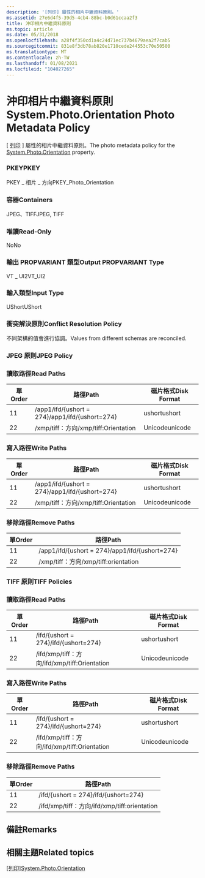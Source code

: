 ```yaml
---
description: '[列印] 屬性的相片中繼資料原則。'
ms.assetid: 27e6d4f5-39d5-4cb4-88bc-b0d61ccaa2f3
title: 沖印相片中繼資料原則
ms.topic: article
ms.date: 05/31/2018
ms.openlocfilehash: a28f4f350cd1a4c24d71ec737b4679aea2f7cab5
ms.sourcegitcommit: 831e8f3db78ab820e1710cede244553c70e50500
ms.translationtype: MT
ms.contentlocale: zh-TW
ms.lasthandoff: 01/08/2021
ms.locfileid: "104027265"
---
```

# <a name="systemphotoorientation-photo-metadata-policy"></a><span data-ttu-id="3b4bc-103">沖印相片中繼資料原則</span><span class="sxs-lookup"><span data-stu-id="3b4bc-103">System.Photo.Orientation Photo Metadata Policy</span></span>

<span data-ttu-id="3b4bc-104">[ [列印](../properties/props-system-photo-meteringmode.md) ] 屬性的相片中繼資料原則。</span><span class="sxs-lookup"><span data-stu-id="3b4bc-104">The photo metadata policy for the [System.Photo.Orientation](../properties/props-system-photo-meteringmode.md) property.</span></span>

### <a name="pkey"></a><span data-ttu-id="3b4bc-105">PKEY</span><span class="sxs-lookup"><span data-stu-id="3b4bc-105">PKEY</span></span>

<span data-ttu-id="3b4bc-106">PKEY \_ 相片 \_ 方向</span><span class="sxs-lookup"><span data-stu-id="3b4bc-106">PKEY\_Photo\_Orientation</span></span>

### <a name="containers"></a><span data-ttu-id="3b4bc-107">容器</span><span class="sxs-lookup"><span data-stu-id="3b4bc-107">Containers</span></span>

<span data-ttu-id="3b4bc-108">JPEG、TIFF</span><span class="sxs-lookup"><span data-stu-id="3b4bc-108">JPEG, TIFF</span></span>

### <a name="read-only"></a><span data-ttu-id="3b4bc-109">唯讀</span><span class="sxs-lookup"><span data-stu-id="3b4bc-109">Read-Only</span></span>

<span data-ttu-id="3b4bc-110">No</span><span class="sxs-lookup"><span data-stu-id="3b4bc-110">No</span></span>

### <a name="output-propvariant-type"></a><span data-ttu-id="3b4bc-111">輸出 PROPVARIANT 類型</span><span class="sxs-lookup"><span data-stu-id="3b4bc-111">Output PROPVARIANT Type</span></span>

<span data-ttu-id="3b4bc-112">VT \_ UI2</span><span class="sxs-lookup"><span data-stu-id="3b4bc-112">VT\_UI2</span></span>

### <a name="input-type"></a><span data-ttu-id="3b4bc-113">輸入類型</span><span class="sxs-lookup"><span data-stu-id="3b4bc-113">Input Type</span></span>

<span data-ttu-id="3b4bc-114">UShort</span><span class="sxs-lookup"><span data-stu-id="3b4bc-114">UShort</span></span>

### <a name="conflict-resolution-policy"></a><span data-ttu-id="3b4bc-115">衝突解決原則</span><span class="sxs-lookup"><span data-stu-id="3b4bc-115">Conflict Resolution Policy</span></span>

<span data-ttu-id="3b4bc-116">不同架構的值會進行協調。</span><span class="sxs-lookup"><span data-stu-id="3b4bc-116">Values from different schemas are reconciled.</span></span>

### <a name="jpeg-policy"></a><span data-ttu-id="3b4bc-117">JPEG 原則</span><span class="sxs-lookup"><span data-stu-id="3b4bc-117">JPEG Policy</span></span>

### <a name="read-paths"></a><span data-ttu-id="3b4bc-118">讀取路徑</span><span class="sxs-lookup"><span data-stu-id="3b4bc-118">Read Paths</span></span>



| <span data-ttu-id="3b4bc-119">單</span><span class="sxs-lookup"><span data-stu-id="3b4bc-119">Order</span></span> | <span data-ttu-id="3b4bc-120">路徑</span><span class="sxs-lookup"><span data-stu-id="3b4bc-120">Path</span></span>                   | <span data-ttu-id="3b4bc-121">磁片格式</span><span class="sxs-lookup"><span data-stu-id="3b4bc-121">Disk Format</span></span> |
|-------|------------------------|-------------|
| <span data-ttu-id="3b4bc-122">1</span><span class="sxs-lookup"><span data-stu-id="3b4bc-122">1</span></span>     | <span data-ttu-id="3b4bc-123">/app1/ifd/{ushort = 274}</span><span class="sxs-lookup"><span data-stu-id="3b4bc-123">/app1/ifd/{ushort=274}</span></span> | <span data-ttu-id="3b4bc-124">ushort</span><span class="sxs-lookup"><span data-stu-id="3b4bc-124">ushort</span></span>      |
| <span data-ttu-id="3b4bc-125">2</span><span class="sxs-lookup"><span data-stu-id="3b4bc-125">2</span></span>     | <span data-ttu-id="3b4bc-126">/xmp/tiff：方向</span><span class="sxs-lookup"><span data-stu-id="3b4bc-126">/xmp/tiff:Orientation</span></span>  | <span data-ttu-id="3b4bc-127">Unicode</span><span class="sxs-lookup"><span data-stu-id="3b4bc-127">unicode</span></span>     |



 

### <a name="write-paths"></a><span data-ttu-id="3b4bc-128">寫入路徑</span><span class="sxs-lookup"><span data-stu-id="3b4bc-128">Write Paths</span></span>



| <span data-ttu-id="3b4bc-129">單</span><span class="sxs-lookup"><span data-stu-id="3b4bc-129">Order</span></span> | <span data-ttu-id="3b4bc-130">路徑</span><span class="sxs-lookup"><span data-stu-id="3b4bc-130">Path</span></span>                   | <span data-ttu-id="3b4bc-131">磁片格式</span><span class="sxs-lookup"><span data-stu-id="3b4bc-131">Disk Format</span></span> |
|-------|------------------------|-------------|
| <span data-ttu-id="3b4bc-132">1</span><span class="sxs-lookup"><span data-stu-id="3b4bc-132">1</span></span>     | <span data-ttu-id="3b4bc-133">/app1/ifd/{ushort = 274}</span><span class="sxs-lookup"><span data-stu-id="3b4bc-133">/app1/ifd/{ushort=274}</span></span> | <span data-ttu-id="3b4bc-134">ushort</span><span class="sxs-lookup"><span data-stu-id="3b4bc-134">ushort</span></span>      |
| <span data-ttu-id="3b4bc-135">2</span><span class="sxs-lookup"><span data-stu-id="3b4bc-135">2</span></span>     | <span data-ttu-id="3b4bc-136">/xmp/tiff：方向</span><span class="sxs-lookup"><span data-stu-id="3b4bc-136">/xmp/tiff:Orientation</span></span>  | <span data-ttu-id="3b4bc-137">Unicode</span><span class="sxs-lookup"><span data-stu-id="3b4bc-137">unicode</span></span>     |



 

### <a name="remove-paths"></a><span data-ttu-id="3b4bc-138">移除路徑</span><span class="sxs-lookup"><span data-stu-id="3b4bc-138">Remove Paths</span></span>



| <span data-ttu-id="3b4bc-139">單</span><span class="sxs-lookup"><span data-stu-id="3b4bc-139">Order</span></span> | <span data-ttu-id="3b4bc-140">路徑</span><span class="sxs-lookup"><span data-stu-id="3b4bc-140">Path</span></span>                   |
|-------|------------------------|
| <span data-ttu-id="3b4bc-141">1</span><span class="sxs-lookup"><span data-stu-id="3b4bc-141">1</span></span>     | <span data-ttu-id="3b4bc-142">/app1/ifd/{ushort = 274}</span><span class="sxs-lookup"><span data-stu-id="3b4bc-142">/app1/ifd/{ushort=274}</span></span> |
| <span data-ttu-id="3b4bc-143">2</span><span class="sxs-lookup"><span data-stu-id="3b4bc-143">2</span></span>     | <span data-ttu-id="3b4bc-144">/xmp/tiff：方向</span><span class="sxs-lookup"><span data-stu-id="3b4bc-144">/xmp/tiff:orientation</span></span>  |



 

### <a name="tiff-policies"></a><span data-ttu-id="3b4bc-145">TIFF 原則</span><span class="sxs-lookup"><span data-stu-id="3b4bc-145">TIFF Policies</span></span>

### <a name="read-paths"></a><span data-ttu-id="3b4bc-146">讀取路徑</span><span class="sxs-lookup"><span data-stu-id="3b4bc-146">Read Paths</span></span>



| <span data-ttu-id="3b4bc-147">單</span><span class="sxs-lookup"><span data-stu-id="3b4bc-147">Order</span></span> | <span data-ttu-id="3b4bc-148">路徑</span><span class="sxs-lookup"><span data-stu-id="3b4bc-148">Path</span></span>                      | <span data-ttu-id="3b4bc-149">磁片格式</span><span class="sxs-lookup"><span data-stu-id="3b4bc-149">Disk Format</span></span> |
|-------|---------------------------|-------------|
| <span data-ttu-id="3b4bc-150">1</span><span class="sxs-lookup"><span data-stu-id="3b4bc-150">1</span></span>     | <span data-ttu-id="3b4bc-151">/ifd/{ushort = 274}</span><span class="sxs-lookup"><span data-stu-id="3b4bc-151">/ifd/{ushort=274}</span></span>         | <span data-ttu-id="3b4bc-152">ushort</span><span class="sxs-lookup"><span data-stu-id="3b4bc-152">ushort</span></span>      |
| <span data-ttu-id="3b4bc-153">2</span><span class="sxs-lookup"><span data-stu-id="3b4bc-153">2</span></span>     | <span data-ttu-id="3b4bc-154">/ifd/xmp/tiff：方向</span><span class="sxs-lookup"><span data-stu-id="3b4bc-154">/ifd/xmp/tiff:Orientation</span></span> | <span data-ttu-id="3b4bc-155">Unicode</span><span class="sxs-lookup"><span data-stu-id="3b4bc-155">unicode</span></span>     |



 

### <a name="write-paths"></a><span data-ttu-id="3b4bc-156">寫入路徑</span><span class="sxs-lookup"><span data-stu-id="3b4bc-156">Write Paths</span></span>



| <span data-ttu-id="3b4bc-157">單</span><span class="sxs-lookup"><span data-stu-id="3b4bc-157">Order</span></span> | <span data-ttu-id="3b4bc-158">路徑</span><span class="sxs-lookup"><span data-stu-id="3b4bc-158">Path</span></span>                      | <span data-ttu-id="3b4bc-159">磁片格式</span><span class="sxs-lookup"><span data-stu-id="3b4bc-159">Disk Format</span></span> |
|-------|---------------------------|-------------|
| <span data-ttu-id="3b4bc-160">1</span><span class="sxs-lookup"><span data-stu-id="3b4bc-160">1</span></span>     | <span data-ttu-id="3b4bc-161">/ifd/{ushort = 274}</span><span class="sxs-lookup"><span data-stu-id="3b4bc-161">/ifd/{ushort=274}</span></span>         | <span data-ttu-id="3b4bc-162">ushort</span><span class="sxs-lookup"><span data-stu-id="3b4bc-162">ushort</span></span>      |
| <span data-ttu-id="3b4bc-163">2</span><span class="sxs-lookup"><span data-stu-id="3b4bc-163">2</span></span>     | <span data-ttu-id="3b4bc-164">/ifd/xmp/tiff：方向</span><span class="sxs-lookup"><span data-stu-id="3b4bc-164">/ifd/xmp/tiff:Orientation</span></span> | <span data-ttu-id="3b4bc-165">Unicode</span><span class="sxs-lookup"><span data-stu-id="3b4bc-165">unicode</span></span>     |



 

### <a name="remove-paths"></a><span data-ttu-id="3b4bc-166">移除路徑</span><span class="sxs-lookup"><span data-stu-id="3b4bc-166">Remove Paths</span></span>



| <span data-ttu-id="3b4bc-167">單</span><span class="sxs-lookup"><span data-stu-id="3b4bc-167">Order</span></span> | <span data-ttu-id="3b4bc-168">路徑</span><span class="sxs-lookup"><span data-stu-id="3b4bc-168">Path</span></span>                      |
|-------|---------------------------|
| <span data-ttu-id="3b4bc-169">1</span><span class="sxs-lookup"><span data-stu-id="3b4bc-169">1</span></span>     | <span data-ttu-id="3b4bc-170">/ifd/{ushort = 274}</span><span class="sxs-lookup"><span data-stu-id="3b4bc-170">/ifd/{ushort=274}</span></span>         |
| <span data-ttu-id="3b4bc-171">2</span><span class="sxs-lookup"><span data-stu-id="3b4bc-171">2</span></span>     | <span data-ttu-id="3b4bc-172">/ifd/xmp/tiff：方向</span><span class="sxs-lookup"><span data-stu-id="3b4bc-172">/ifd/xmp/tiff:orientation</span></span> |



 

## <a name="remarks"></a><span data-ttu-id="3b4bc-173">備註</span><span class="sxs-lookup"><span data-stu-id="3b4bc-173">Remarks</span></span>

## <a name="related-topics"></a><span data-ttu-id="3b4bc-174">相關主題</span><span class="sxs-lookup"><span data-stu-id="3b4bc-174">Related topics</span></span>

<dl> <dt>

<span data-ttu-id="3b4bc-175">[[列印]](../properties/props-system-photo-meteringmode.md)</span><span class="sxs-lookup"><span data-stu-id="3b4bc-175">[System.Photo.Orientation](../properties/props-system-photo-meteringmode.md)</span></span>
</dt> </dl>

 

 
